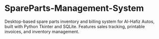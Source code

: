 # SpareParts-Management-System
Desktop-based spare parts inventory and billing system for Al-Hafiz Autos, built with Python Tkinter and SQLite. Features sales tracking, printable invoices, and inventory management.
